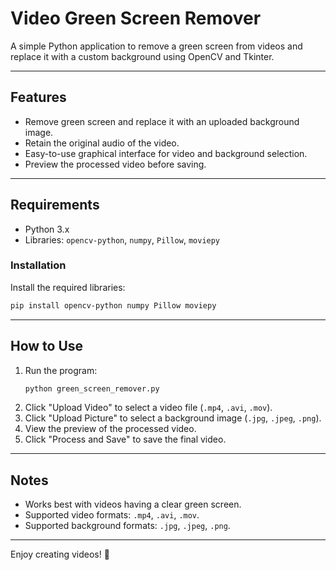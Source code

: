 # Video Green Screen Remover

A simple Python application to remove a green screen from videos and replace it with a custom background using OpenCV and Tkinter.

---

## Features

- Remove green screen and replace it with an uploaded background image.
- Retain the original audio of the video.
- Easy-to-use graphical interface for video and background selection.
- Preview the processed video before saving.

---

## Requirements

- Python 3.x
- Libraries: `opencv-python`, `numpy`, `Pillow`, `moviepy`

### Installation
Install the required libraries:
```bash
pip install opencv-python numpy Pillow moviepy
```

---

## How to Use

1. Run the program:
   ```bash
   python green_screen_remover.py
   ```
2. Click "Upload Video" to select a video file (`.mp4`, `.avi`, `.mov`).
3. Click "Upload Picture" to select a background image (`.jpg`, `.jpeg`, `.png`).
4. View the preview of the processed video.
5. Click "Process and Save" to save the final video.

---

## Notes

- Works best with videos having a clear green screen.
- Supported video formats: `.mp4`, `.avi`, `.mov`.
- Supported background formats: `.jpg`, `.jpeg`, `.png`.

---

Enjoy creating videos! 🎥
